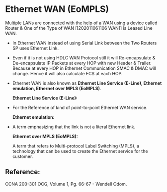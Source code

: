 # Ethernet WAN \(EoMPLS\)

Multiple LANs are connected with the help of a WAN using a device called Router & One of the Type of WAN \[\[202011061106 WAN\]\] is Leased Line WAN.

* In Ethernet WAN instead of using Serial Link between the Two Routers SP uses Ethernet Link. 
* Even if it is not using HDLC WAN Protocol still it will Re-encapsulate & De-encapsulate IP Packets at every HOP with new Header & Trailer. Because at every HOP in Ethernet Communication SMAC & DMAC will change. Hence it will also calculate FCS at each HOP. 
* Ethernet WAN is also known as **Ethernet Line Service \(E-Line\), Ethernet emulation, Ethernet over MPLS \(EoMPLS\)**.

  **Ethernet Line Service \(E-Line\):**

* For the Reference of kind of point-to-point Ethernet WAN service.

  **Ethernet emulation:**

* A term emphasizing that the link is not a literal Ethernet link.

  **Ethernet over MPLS \(EoMPLS\):**

  A term that refers to Multi-protocol Label Switching \(MPLS\), a technology that can be used to create the Ethernet service for the customer. 

## Reference:

CCNA 200-301 OCG, Volume 1, Pg. 66-67 - Wendell Odom.

